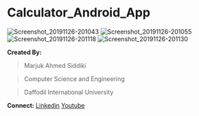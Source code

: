 # Calculator_Android_App






![Screenshot_20191126-201043](https://user-images.githubusercontent.com/36816925/81324994-91577980-90b9-11ea-9fde-3a3a3edd454d.png)
![Screenshot_20191126-201055](https://user-images.githubusercontent.com/36816925/81325004-93b9d380-90b9-11ea-858e-78c8d62069fc.png)
![Screenshot_20191126-201118](https://user-images.githubusercontent.com/36816925/81325007-94526a00-90b9-11ea-94ff-89d8600122b4.png)
![Screenshot_20191126-201130](https://user-images.githubusercontent.com/36816925/81325011-94eb0080-90b9-11ea-9e32-b6693102e523.png)









**Created By:**
>Marjuk Ahmed Siddiki

>Computer Science and Engineering

>Daffodil International University




**Connect:** [Linkedin](https://www.linkedin.com/in/mahmedsiddiki) [Youtube](https://www.youtube.com/channel/UCtPoYxNA8UtdQg4aCNkS7Dg)
